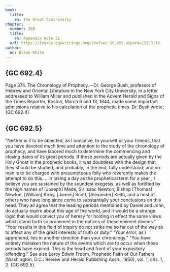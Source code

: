 ```yaml
---
book:
  title:
    en: The Great Controversy
chapter:
  number: 20B
  title:
    en: Appendix Note 31
  url: https://legacy.egwwritings.org/?ref=en_GC.692.4&para=132.3170
author:
  en: Ellen White
---
```


## {GC 692.4}

Page 374. The Chronology of Prophecy.—Dr. George Bush, professor of Hebrew and Oriental Literature in the New York City University, in a letter addressed to William Miller and published in the Advent Herald and Signs of the Times Reporter, Boston, March 6 and 13, 1844, made some important admissions relative to his calculation of the prophetic times. Dr. Bush wrote: {GC 692.4}

## {GC 692.5}

“Neither is it to be objected, as I conceive, to yourself or your friends, that you have devoted much time and attention to the study of the chronology of prophecy, and have labored much to determine the commencing and closing dates of its great periods. If these periods are actually given by the Holy Ghost in the prophetic books, it was doubtless with the design that they should be studied, and probably, in the end, fully understood; and no man is to be charged with presumptuous folly who reverently makes the attempt to do this.... In taking a day as the prophetical term for a year , I believe you are sustained by the soundest exegesis, as well as fortified by the high names of [Joseph] Mede, Sir Isaac Newton, Bishop [Thomas] Newton, [William] Kirby, [James] Scott, [Alexander] Keith, and a host of others who have long since come to substantially your conclusions on this head. They all agree that the leading periods mentioned by Daniel and John, do actually expire about this age of the world, and it would be a strange logic that would convict you of heresy for holding in effect the same views which stand forth so prominent in the notices of these eminent divines.” “Your results in this field of inquiry do not strike me so far out of the way as to affect any of the great interests of truth or duty.” “Your error, as I apprehend, lies in another direction than your chronology.” “You have entirely mistaken the nature of the events which are to occur when those periods have expired. This is the head and front of your expository offending.” See also Leroy Edwin Froom, Prophetic Faith of Our Fathers (Washington, D.C.: Review and Herald Publishing Assn., 1950), vol. 1, chs. 1, 2. {GC 692.5}
